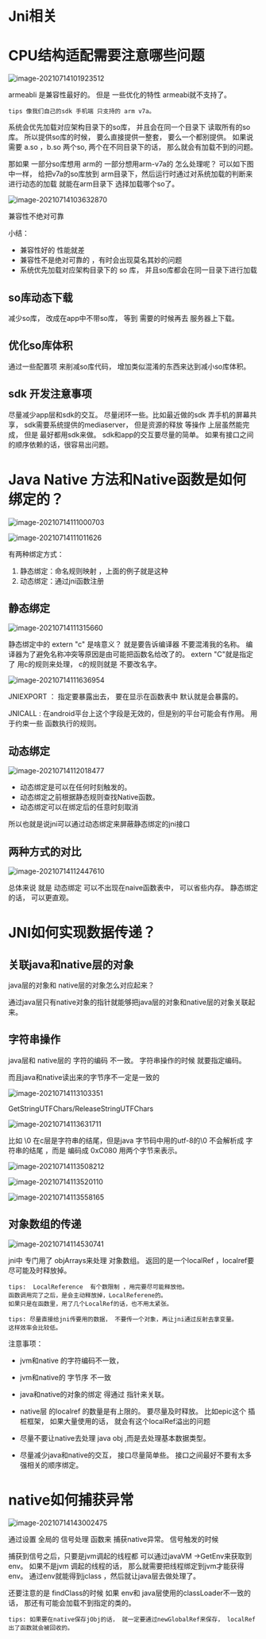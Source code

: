 # Jni相关



# CPU结构适配需要注意哪些问题



![image-20210714101923512](https://i.loli.net/2021/07/14/gtYDw93QJAl5bOH.png)



armeabli  是兼容性最好的。
但是 一些优化的特性 armeabi就不支持了。

```
tips 像我们自己的sdk 手机端 只支持的 arm v7a。
```





系统会优先加载对应架构目录下的so库， 并且会在同一个目录下 读取所有的so库。
所以提供so库的时候， 要么直接提供一整套， 要么一个都别提供。
如果说 需要 a.so ，b.so 两个so, 两个在不同目录下的话，
那么就会有加载不到的问题。

那如果 一部分so库想用 arm的  一部分想用arm-v7a的 怎么处理呢？
可以如下图中一样， 给把v7a的so库放到  arm目录下，然后运行时通过对系统加载的判断来进行动态的加载  就能在arm目录下 选择加载哪个so了。

![image-20210714103632870](https://i.loli.net/2021/07/14/dnMxlLXO7yeHhCJ.png)



兼容性不绝对可靠



小结：

- 兼容性好的 性能就差
- 兼容性不是绝对可靠的 ，有时会出现莫名其妙的问题
- 系统优先加载对应架构目录下的 so 库， 并且so库都会在同一目录下进行加载



## so库动态下载

减少so库， 改成在app中不带so库， 等到 需要的时候再去 服务器上下载。

## 优化so库体积

通过一些配置项 来削减so库代码，  增加类似混淆的东西来达到减小so库体积。



## sdk 开发注意事项



尽量减少app层和sdk的交互。
尽量闭环一些。比如最近做的sdk 弄手机的屏幕共享， sdk需要系统提供的mediaserver，
但是资源的释放 等操作 上层虽然能完成， 但是 最好都用sdk来做。
sdk和app的交互要尽量的简单。 如果有接口之间的顺序依赖的话，很容易出问题。















# Java Native 方法和Native函数是如何绑定的？



![image-20210714111000703](https://i.loli.net/2021/07/14/T6QkvytWMIi9Je3.png)





![image-20210714111011626](https://i.loli.net/2021/07/14/ASjGI9xR41ZfNBW.png)

有两种绑定方式：

1. 静态绑定：命名规则映射 ，上面的例子就是这种
2. 动态绑定：通过jni函数注册



## 静态绑定

![image-20210714111315660](https://i.loli.net/2021/07/14/zHpOoR7bsQ6eCGl.png)

静态绑定中的  extern  "c"   是啥意义？
就是要告诉编译器  不要混淆我的名称。
编译器为了避免名称冲突等原因是由可能把函数名给改了的。
extern "C"就是指定了 用c的规则来处理， c的规则就是 不要改名字。



![image-20210714111636954](https://i.loli.net/2021/07/14/UOcfVAeCskiQHZW.png)

JNIEXPORT ： 指定要暴露出去， 要在显示在函数表中 默认就是会暴露的。

JNICALL :     在android平台上这个字段是无效的，但是别的平台可能会有作用。 用于约束一些 函数执行的规则。



## 动态绑定

![image-20210714112018477](https://i.loli.net/2021/07/14/Bf1ZpCoaQxrVIPW.png)

- 动态绑定是可以在任何时刻触发的。
- 动态绑定之前根据静态规则查找Native函数。
- 动态绑定可以在绑定后的任意时刻取消

所以也就是说jni可以通过动态绑定来屏蔽静态绑定的jni接口

## 两种方式的对比

![image-20210714112447610](https://i.loli.net/2021/07/14/LPH3BwWcZFnEC8k.png)

总体来说 就是 动态绑定 可以不出现在naive函数表中， 可以省些内存。
静态绑定的话， 可以更直观。



# JNI如何实现数据传递？





## 关联java和native层的对象

java层的对象和 native层的对象怎么对应起来？

通过java层只有native对象的指针就能够把java层的对象和native层的对象关联起来。



## 字符串操作

java层和 native层的 字符的编码 不一致。 字符串操作的时候 就要指定编码。

而且java和native读出来的字节序不一定是一致的

![image-20210714113103351](https://i.loli.net/2021/07/14/kantvupYUiV1oqL.png)

GetStringUTFChars/ReleaseStringUTFChars

![image-20210714113631711](https://i.loli.net/2021/07/14/AUFknql3HgXzwmR.png)

比如  \0  在c层是字符串的结尾，但是java 字节码中用的utf-8的\0 不会解析成 字符串的结尾 ，而是 编码成 0xC080 用两个字节来表示。

![image-20210714113508212](https://i.loli.net/2021/07/14/anVU2r3bgAxsG6Y.png)

![image-20210714113520110](https://i.loli.net/2021/07/14/uJmcFYgv41IAis7.png)

![image-20210714113558165](https://i.loli.net/2021/07/14/EpzovZJa9OLUkTD.png)

## 对象数组的传递

![image-20210714114530741](https://i.loli.net/2021/07/14/DTbIEU3cORPyQ21.png)

jni中  专门用了 objArrays来处理 对象数组。
返回的是一个localRef ，localref要尽可能及时释放掉。

```
tips:  LocalReference  有个数限制 ，用完要尽可能释放他。
函数调用完了之后，是会主动释放掉，LocalReferene的。
如果只是在函数里，用了几个LocalRef的话，也不用太紧张。
```

```
tips: 尽量直接给jni传要用的数据， 不要传一个对象，再让jni通过反射去拿变量。
这样效率会比较低。
```



注意事项：

- jvm和native 的字符编码不一致，
- jvm和native的 字节序 不一致
- java和native的对象的绑定 得通过 指针来关联。
- native层  的localref 的数量是有上限的。 要尽量及时释放。
  比如epic这个 插桩框架，  如果大量使用的话， 就会有这个localRef溢出的问题

- 尽量不要让native去处理 java obj ,而是去处理基本数据类型。
- 尽量减少java和native的交互， 接口尽量简单些。
  接口之间最好不要有太多强相关的顺序绑定。





# native如何捕获异常



![image-20210714143002475](https://i.loli.net/2021/07/14/cT5uElxsQvDN9GI.png)



通过设置 全局的 信号处理 函数来 捕获native异常。
信号触发的时候

捕获到信号之后，只要是jvm调起的线程都 可以通过javaVM ->GetEnv来获取到 env。
如果不是jvm 调起的线程的话， 那么就需要把线程绑定到jvm才能获得env。
通过env就能得到jclass ，然后就让java层去做处理了。

还要注意的是  findClass的时候 如果 env和 java层使用的classLoader不一致的话， 那还有可能会加载不到指定的类的。

```
tips: 如果要在native保存jObj的话， 就一定要通过newGlobalRef来保存， localRef出了函数就会被回收的。
```



